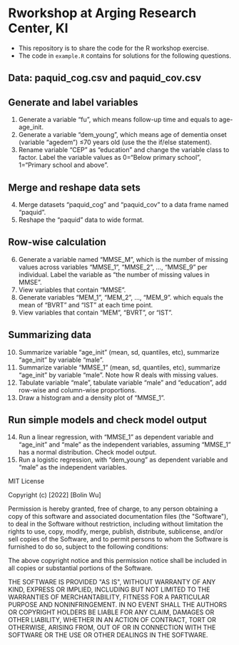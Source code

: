 # Rworkshop at Arging Research Center, KI

* This repository is to share the code for the R workshop exercise.
* The code in `example.R` contains for solutions for the following questions.

## Data: paquid_cog.csv and paquid_cov.csv

## Generate and label variables

1. Generate a variable “fu”, which means follow-up time and equals to age-age_init.
2. Generate a variable “dem_young”, which means age of dementia onset (variable “agedem”) ≤70 years old (use the the if/else statement).
3. Rename variable “CEP” as “education” and change the variable class to factor. Label the variable values as 0=“Below primary school”, 1=“Primary school and above”.

## Merge and reshape data sets

4. Merge datasets “paquid_cog” and “paquid_cov” to a data frame named “paquid”.
5. Reshape the “paquid” data to wide format.

## Row-wise calculation

6. Generate a variable named “MMSE_M”, which is the number of missing values across variables “MMSE_1”, “MMSE_2”, …, “MMSE_9” per individual. Label the variable as “the number of missing values in MMSE”.
7. View variables that contain “MMSE”.
8. Generate variables “MEM_1”, “MEM_2”, …, “MEM_9”. which equals the mean of “BVRT” and “IST” at each time point.
9. View variables that contain “MEM”, “BVRT”, or “IST”.

## Summarizing data

10. Summarize variable “age_init” (mean, sd, quantiles, etc), summarize “age_init” by variable “male”.
11. Summarize variable “MMSE_1” (mean, sd, quantiles, etc), summarize “age_init” by variable “male”. Note how R deals with missing values.
12. Tabulate variable “male”, tabulate variable “male” and “education”, add row-wise and column-wise proportions.
13. Draw a histogram and a density plot of “MMSE_1”.

## Run simple models and check model output

14. Run a linear regression, with “MMSE_1” as dependent variable and “age_init” and “male” as the independent variables, assuming “MMSE_1” has a normal distribution. Check model output.
15. Run a logistic regression, with “dem_young” as dependent variable and “male” as the independent variables.




MIT License

Copyright (c) [2022] [Bolin Wu]

Permission is hereby granted, free of charge, to any person obtaining a copy
of this software and associated documentation files (the "Software"), to deal
in the Software without restriction, including without limitation the rights
to use, copy, modify, merge, publish, distribute, sublicense, and/or sell
copies of the Software, and to permit persons to whom the Software is
furnished to do so, subject to the following conditions:

The above copyright notice and this permission notice shall be included in all
copies or substantial portions of the Software.

THE SOFTWARE IS PROVIDED "AS IS", WITHOUT WARRANTY OF ANY KIND, EXPRESS OR
IMPLIED, INCLUDING BUT NOT LIMITED TO THE WARRANTIES OF MERCHANTABILITY,
FITNESS FOR A PARTICULAR PURPOSE AND NONINFRINGEMENT. IN NO EVENT SHALL THE
AUTHORS OR COPYRIGHT HOLDERS BE LIABLE FOR ANY CLAIM, DAMAGES OR OTHER
LIABILITY, WHETHER IN AN ACTION OF CONTRACT, TORT OR OTHERWISE, ARISING FROM,
OUT OF OR IN CONNECTION WITH THE SOFTWARE OR THE USE OR OTHER DEALINGS IN THE
SOFTWARE.
